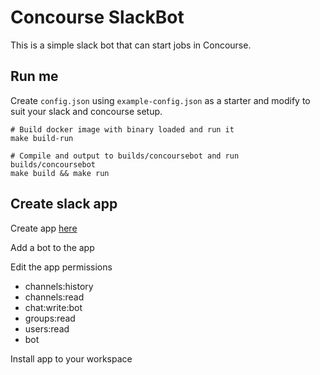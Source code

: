 # Concourse SlackBot
This is a simple slack bot that can start jobs in Concourse.

## Run me
Create `config.json` using `example-config.json` as a starter and modify to suit your slack and concourse setup.
```
# Build docker image with binary loaded and run it
make build-run

# Compile and output to builds/concoursebot and run builds/concoursebot
make build && make run
```

## Create slack app
Create app [here](https://api.slack.com/apps)

Add a bot to the app

Edit the app permissions
* channels:history
* channels:read
* chat:write:bot
* groups:read
* users:read
* bot

Install app to your workspace
